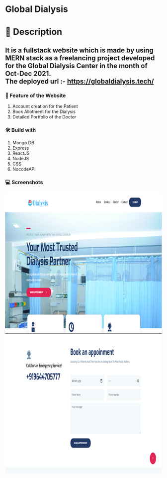 # Global Dialysis

# 📄 Description
## It is a fullstack website which is made by using MERN stack as a freelancing project developed for the Global Dialysis Center in the month of Oct-Dec 2021. <br>The deployed url :- https://globaldialysis.tech/

### 🚀 Feature of the Website
<ol>
<li> Account creation for the Patient </li>
<li> Book Allotment for the Dialysis </li>
<li> Detailed Portfolio of the Doctor </li>
</ol>

### 🛠️ Build with
<ol>
<li> Mongo DB </li>
<li> Express </li>
<li> ReactJS </li>
<li> NodeJS</li>
<li> CSS </li>
<li> NocodeAPI </li>
</ol>

### 💻 Screenshots
<img src="https://github.com/sneha-del/dialysistech/blob/main/dialysishome.png?raw=true" width="800px" height="450" />

<img src="https://github.com/sneha-del/dialysistech/blob/main/dialysisbook.png?raw=true" width="800px" height="450" />
